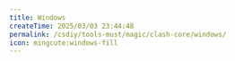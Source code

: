 ```yaml
---
title: Windows
createTime: 2025/03/03 23:44:48
permalink: /csdiy/tools-must/magic/clash-core/windows/
icon: mingcute:windows-fill
---
```

